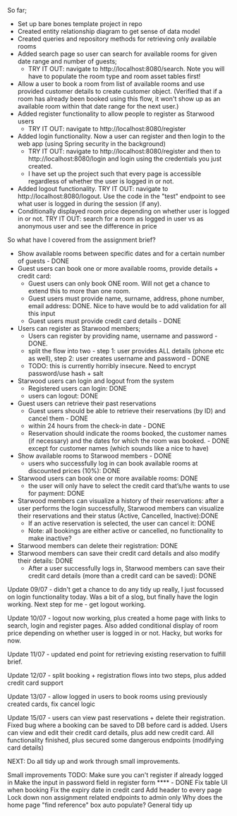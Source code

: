 So far;

- Set up bare bones template project in repo
- Created entity relationship diagram to get sense of data model
- Created queries and repository methods for retrieving only available rooms 
- Added search page so user can search for available rooms for given date range and number of guests;
  - TRY IT OUT: navigate to http://localhost:8080/search. Note you will have to populate the room type and room asset tables first!
- Allow a user to book a room from list of available rooms and use provided customer details to create customer object.
  (Verified that if a room has already been booked using this flow, it won't show up as an available room within that date range for the next user.)
- Added register functionality to allow people to register as Starwood users
  - TRY IT OUT: navigate to http://localhost:8080/register
- Added login functionality. Now a user can register and then login to the web app (using Spring security in the background)
  - TRY IT OUT: navigate to http://localhost:8080/register and then to http://localhost:8080/login and login using the credentials you just created.
  - I have set up the project such that every page is accessible regardless of whether the user is logged in or not.
- Added logout functionality. TRY IT OUT: navigate to http://localhost:8080/logout. Use the code in the "test" endpoint to see what user is logged in during the session (if any).
- Conditionally displayed room price depending on whether user is logged in or not. TRY IT OUT: search for a room as logged in user vs as anonymous user and see the difference in price

So what have I covered from the assignment brief?

- Show available rooms between specific dates and for a certain number of guests - DONE
- Guest users can book one or more available rooms, provide details + credit card:
  - Guest users can only book ONE room. Will not get a chance to extend this to more than one room.
  - Guest users must provide name, surname, address, phone number, email address: DONE. Nice to have would be to add validation for all this input
  - Guest users must provide credit card details - DONE
- Users can register as Starwood members;
  - Users can register by providing name, username and password - DONE. 
  - split the flow into two - step 1: user provides ALL details (phone etc as well), step 2: user creates username and password - DONE
  - TODO: this is currently horribly insecure. Need to encrypt password/use hash + salt
- Starwood users can login and logout from the system
  - Registered users can login: DONE
  - users can logout: DONE
- Guest users can retrieve their past reservations 
  - Guest users should be able to retrieve their reservations (by ID) and cancel them - DONE 
  - within 24 hours from the check-in date - DONE 
  - Reservation should indicate the rooms booked, the customer names (if necessary) and the dates for which the room was booked. - DONE except for customer names (which sounds like a nice to have)
- Show available rooms to Starwood members - DONE
  - users who successfully log in can book available rooms at discounted prices (10%): DONE
- Starwood users can book one or more available rooms: DONE
  - the user will only have to select the credit card that’s/he wants to use for payment: DONE
- Starwood members can visualize a history of their reservations: after a user performs the login successfully, Starwood members can visualize their reservations and their status (Active, Cancelled, Inactive):DONE
  - If an active reservation is selected, the user can cancel it: DONE
  - Note: all bookings are either active or cancelled, no functionality to make inactive?
- Starwood members can delete their registration: DONE
- Starwood members can save their credit card details and also modify their details: DONE
  - After a user successfully logs in, Starwood members can save their credit card details (more than a credit card can be saved): DONE

Update 09/07 - didn't get a chance to do any tidy up really, I just focussed on login functionality today. Was a bit of a slog, but finally have the login working. Next step for me - get logout working. 

Update 10/07 - logout now working, plus created a home page with links to search, login and register pages. Also added conditional display of room price depending on whether user is logged in or not. Hacky, but works for now.

Update 11/07 - updated end point for retrieving existing reservation to fulfill brief.

Update 12/07 - split booking + registration flows into two steps, plus added credit card support

Update 13/07 - allow logged in users to book rooms using previously created cards, fix cancel logic

Update 15/07 - users can view past reservations + delete their registration. Fixed bug where a booking can be saved to DB before card is added. Users can view and edit their credit card details, plus add new credit card.
All functionality finished, plus secured some dangerous endpoints (modifying card details)

NEXT: Do all tidy up and work through small improvements.

Small improvements TODO:
Make sure you can't register if already logged in
Make the input in password field in register form **** - DONE
Fix table UI when booking
Fix the expiry date in credit card
Add header to every page
Lock down non assignment related endpoints to admin only
Why does the home page "find reference" box auto populate?
General tidy up


